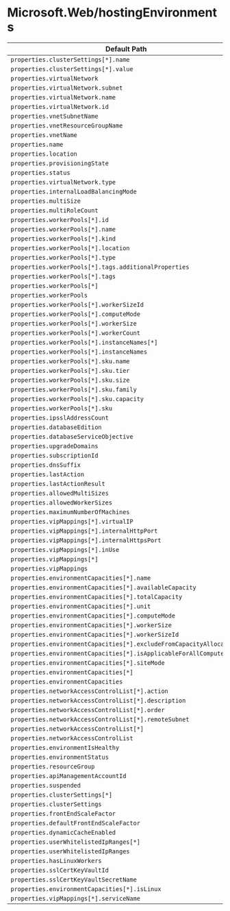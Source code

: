 # Microsoft.Web/hostingEnvironments

| Default Path | Alias |
|---|---|
| `properties.clusterSettings[*].name` | `Microsoft.Web/hostingEnvironments/clusterSettings[*].name` |
| `properties.clusterSettings[*].value` | `Microsoft.Web/hostingEnvironments/clusterSettings[*].value` |
| `properties.virtualNetwork` | `Microsoft.Web/hostingEnvironments/virtualNetwork` |
| `properties.virtualNetwork.subnet` | `Microsoft.Web/hostingEnvironments/virtualNetwork.subnet` |
| `properties.virtualNetwork.name` | `Microsoft.Web/hostingEnvironments/virtualNetwork.name` |
| `properties.virtualNetwork.id` | `Microsoft.Web/hostingEnvironments/virtualNetwork.id` |
| `properties.vnetSubnetName` | `Microsoft.Web/hostingEnvironments/vnetSubnetName` |
| `properties.vnetResourceGroupName` | `Microsoft.Web/hostingEnvironments/vnetResourceGroupName` |
| `properties.vnetName` | `Microsoft.Web/hostingEnvironments/vnetName` |
| `properties.name` | `Microsoft.Web/hostingEnvironments/name` |
| `properties.location` | `Microsoft.Web/hostingEnvironments/location` |
| `properties.provisioningState` | `Microsoft.Web/hostingEnvironments/provisioningState` |
| `properties.status` | `Microsoft.Web/hostingEnvironments/status` |
| `properties.virtualNetwork.type` | `Microsoft.Web/hostingEnvironments/virtualNetwork.type` |
| `properties.internalLoadBalancingMode` | `Microsoft.Web/hostingEnvironments/internalLoadBalancingMode` |
| `properties.multiSize` | `Microsoft.Web/hostingEnvironments/multiSize` |
| `properties.multiRoleCount` | `Microsoft.Web/hostingEnvironments/multiRoleCount` |
| `properties.workerPools[*].id` | `Microsoft.Web/hostingEnvironments/workerPools[*].id` |
| `properties.workerPools[*].name` | `Microsoft.Web/hostingEnvironments/workerPools[*].name` |
| `properties.workerPools[*].kind` | `Microsoft.Web/hostingEnvironments/workerPools[*].kind` |
| `properties.workerPools[*].location` | `Microsoft.Web/hostingEnvironments/workerPools[*].location` |
| `properties.workerPools[*].type` | `Microsoft.Web/hostingEnvironments/workerPools[*].type` |
| `properties.workerPools[*].tags.additionalProperties` | `Microsoft.Web/hostingEnvironments/workerPools[*].tags.additionalProperties` |
| `properties.workerPools[*].tags` | `Microsoft.Web/hostingEnvironments/workerPools[*].tags` |
| `properties.workerPools[*]` | `Microsoft.Web/hostingEnvironments/workerPools[*]` |
| `properties.workerPools` | `Microsoft.Web/hostingEnvironments/workerPools` |
| `properties.workerPools[*].workerSizeId` | `Microsoft.Web/hostingEnvironments/workerPools[*].workerSizeId` |
| `properties.workerPools[*].computeMode` | `Microsoft.Web/hostingEnvironments/workerPools[*].computeMode` |
| `properties.workerPools[*].workerSize` | `Microsoft.Web/hostingEnvironments/workerPools[*].workerSize` |
| `properties.workerPools[*].workerCount` | `Microsoft.Web/hostingEnvironments/workerPools[*].workerCount` |
| `properties.workerPools[*].instanceNames[*]` | `Microsoft.Web/hostingEnvironments/workerPools[*].instanceNames[*]` |
| `properties.workerPools[*].instanceNames` | `Microsoft.Web/hostingEnvironments/workerPools[*].instanceNames` |
| `properties.workerPools[*].sku.name` | `Microsoft.Web/hostingEnvironments/workerPools[*].sku.name` |
| `properties.workerPools[*].sku.tier` | `Microsoft.Web/hostingEnvironments/workerPools[*].sku.tier` |
| `properties.workerPools[*].sku.size` | `Microsoft.Web/hostingEnvironments/workerPools[*].sku.size` |
| `properties.workerPools[*].sku.family` | `Microsoft.Web/hostingEnvironments/workerPools[*].sku.family` |
| `properties.workerPools[*].sku.capacity` | `Microsoft.Web/hostingEnvironments/workerPools[*].sku.capacity` |
| `properties.workerPools[*].sku` | `Microsoft.Web/hostingEnvironments/workerPools[*].sku` |
| `properties.ipsslAddressCount` | `Microsoft.Web/hostingEnvironments/ipsslAddressCount` |
| `properties.databaseEdition` | `Microsoft.Web/hostingEnvironments/databaseEdition` |
| `properties.databaseServiceObjective` | `Microsoft.Web/hostingEnvironments/databaseServiceObjective` |
| `properties.upgradeDomains` | `Microsoft.Web/hostingEnvironments/upgradeDomains` |
| `properties.subscriptionId` | `Microsoft.Web/hostingEnvironments/subscriptionId` |
| `properties.dnsSuffix` | `Microsoft.Web/hostingEnvironments/dnsSuffix` |
| `properties.lastAction` | `Microsoft.Web/hostingEnvironments/lastAction` |
| `properties.lastActionResult` | `Microsoft.Web/hostingEnvironments/lastActionResult` |
| `properties.allowedMultiSizes` | `Microsoft.Web/hostingEnvironments/allowedMultiSizes` |
| `properties.allowedWorkerSizes` | `Microsoft.Web/hostingEnvironments/allowedWorkerSizes` |
| `properties.maximumNumberOfMachines` | `Microsoft.Web/hostingEnvironments/maximumNumberOfMachines` |
| `properties.vipMappings[*].virtualIP` | `Microsoft.Web/hostingEnvironments/vipMappings[*].virtualIP` |
| `properties.vipMappings[*].internalHttpPort` | `Microsoft.Web/hostingEnvironments/vipMappings[*].internalHttpPort` |
| `properties.vipMappings[*].internalHttpsPort` | `Microsoft.Web/hostingEnvironments/vipMappings[*].internalHttpsPort` |
| `properties.vipMappings[*].inUse` | `Microsoft.Web/hostingEnvironments/vipMappings[*].inUse` |
| `properties.vipMappings[*]` | `Microsoft.Web/hostingEnvironments/vipMappings[*]` |
| `properties.vipMappings` | `Microsoft.Web/hostingEnvironments/vipMappings` |
| `properties.environmentCapacities[*].name` | `Microsoft.Web/hostingEnvironments/environmentCapacities[*].name` |
| `properties.environmentCapacities[*].availableCapacity` | `Microsoft.Web/hostingEnvironments/environmentCapacities[*].availableCapacity` |
| `properties.environmentCapacities[*].totalCapacity` | `Microsoft.Web/hostingEnvironments/environmentCapacities[*].totalCapacity` |
| `properties.environmentCapacities[*].unit` | `Microsoft.Web/hostingEnvironments/environmentCapacities[*].unit` |
| `properties.environmentCapacities[*].computeMode` | `Microsoft.Web/hostingEnvironments/environmentCapacities[*].computeMode` |
| `properties.environmentCapacities[*].workerSize` | `Microsoft.Web/hostingEnvironments/environmentCapacities[*].workerSize` |
| `properties.environmentCapacities[*].workerSizeId` | `Microsoft.Web/hostingEnvironments/environmentCapacities[*].workerSizeId` |
| `properties.environmentCapacities[*].excludeFromCapacityAllocation` | `Microsoft.Web/hostingEnvironments/environmentCapacities[*].excludeFromCapacityAllocation` |
| `properties.environmentCapacities[*].isApplicableForAllComputeModes` | `Microsoft.Web/hostingEnvironments/environmentCapacities[*].isApplicableForAllComputeModes` |
| `properties.environmentCapacities[*].siteMode` | `Microsoft.Web/hostingEnvironments/environmentCapacities[*].siteMode` |
| `properties.environmentCapacities[*]` | `Microsoft.Web/hostingEnvironments/environmentCapacities[*]` |
| `properties.environmentCapacities` | `Microsoft.Web/hostingEnvironments/environmentCapacities` |
| `properties.networkAccessControlList[*].action` | `Microsoft.Web/hostingEnvironments/networkAccessControlList[*].action` |
| `properties.networkAccessControlList[*].description` | `Microsoft.Web/hostingEnvironments/networkAccessControlList[*].description` |
| `properties.networkAccessControlList[*].order` | `Microsoft.Web/hostingEnvironments/networkAccessControlList[*].order` |
| `properties.networkAccessControlList[*].remoteSubnet` | `Microsoft.Web/hostingEnvironments/networkAccessControlList[*].remoteSubnet` |
| `properties.networkAccessControlList[*]` | `Microsoft.Web/hostingEnvironments/networkAccessControlList[*]` |
| `properties.networkAccessControlList` | `Microsoft.Web/hostingEnvironments/networkAccessControlList` |
| `properties.environmentIsHealthy` | `Microsoft.Web/hostingEnvironments/environmentIsHealthy` |
| `properties.environmentStatus` | `Microsoft.Web/hostingEnvironments/environmentStatus` |
| `properties.resourceGroup` | `Microsoft.Web/hostingEnvironments/resourceGroup` |
| `properties.apiManagementAccountId` | `Microsoft.Web/hostingEnvironments/apiManagementAccountId` |
| `properties.suspended` | `Microsoft.Web/hostingEnvironments/suspended` |
| `properties.clusterSettings[*]` | `Microsoft.Web/hostingEnvironments/clusterSettings[*]` |
| `properties.clusterSettings` | `Microsoft.Web/hostingEnvironments/clusterSettings` |
| `properties.frontEndScaleFactor` | `Microsoft.Web/hostingEnvironments/frontEndScaleFactor` |
| `properties.defaultFrontEndScaleFactor` | `Microsoft.Web/hostingEnvironments/defaultFrontEndScaleFactor` |
| `properties.dynamicCacheEnabled` | `Microsoft.Web/hostingEnvironments/dynamicCacheEnabled` |
| `properties.userWhitelistedIpRanges[*]` | `Microsoft.Web/hostingEnvironments/userWhitelistedIpRanges[*]` |
| `properties.userWhitelistedIpRanges` | `Microsoft.Web/hostingEnvironments/userWhitelistedIpRanges` |
| `properties.hasLinuxWorkers` | `Microsoft.Web/hostingEnvironments/hasLinuxWorkers` |
| `properties.sslCertKeyVaultId` | `Microsoft.Web/hostingEnvironments/sslCertKeyVaultId` |
| `properties.sslCertKeyVaultSecretName` | `Microsoft.Web/hostingEnvironments/sslCertKeyVaultSecretName` |
| `properties.environmentCapacities[*].isLinux` | `Microsoft.Web/hostingEnvironments/environmentCapacities[*].isLinux` |
| `properties.vipMappings[*].serviceName` | `Microsoft.Web/hostingEnvironments/vipMappings[*].serviceName` |

